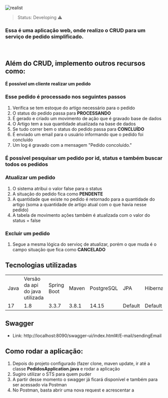 ![realist](https://github.com/user-attachments/assets/7a913cf8-bc3d-4555-bde1-bcef6a0ee7d3)

> Status: Developing ⚠️

<h3>Essa é uma aplicação web, onde realizo o CRUD para um serviço de pedido simplificado.</h3>
<br>

## Além do CRUD, implemento outros recursos como:
#### É possível um cliente realizar um pedido
### Esse pedido é processado nos seguintes passos
1. Verifica se tem estoque do artigo necessário para o pedido
2. O status do pedido passa para **PROCESSANDO**
3. É gerado e criado um movimento de ação que é gravado base de dados
4. O Artigo tem a sua quantidade atualizada na base de dados
5. Se tudo correr bem o status do pedido passa para **CONCLUÍDO**
6. É enviado um email para o usuário informando que o pedido foi concluído
7. Um log é gravado com a mensagem "Pedido concoluído."

### É possível pesquisar um pedido por id, status e também buscar todos os pedidos

### Atualizar um pedido
1. O sistema atribui o valor false para o status
2. A situação do pedido fica como **PENDENTE**
3. A quantidade que existe no pedido é retornado para a quantidade do artigo (soma a quantidade de artigo atual com o que havia nesse pedido)
4. A tabela de movimento ações também é atualizada com o valor do status = false

### Excluir um pedido
  1. Segue a mesma lógica do servioç de atualizar, porém o que muda é o campo situação que fica como **CANCELADO**

## Tecnologias utilizadas
<table>
  <tr>
    <td>Java</td>
    <td>Versão da api do java utilizada</td>
    <td>Spring Boot</td>
    <td>Maven</td>
    <td>PostgreSQL</td>    
    <td>JPA</td>
    <td>Hibernate</td>
    <td>Slf4j</td>
    <td>Mapstruct</td>
    <td>Swagger</td>
    <td>Starter email</td>
  </tr>
  <tr>
    <td>17</td>
    <td>1.8</td>
    <td>3.3.7</td>
    <td>3.8.1</td>
    <td>14.15</td>
    <td>Default</td>
    <td>Default</td>
    <td>Default</td>
    <td>1.5.2.Final</td>
    <td>2.3.0</td>
    <td>Defalut</td>
  </tr>
</table>

## Swagger
* Link: http://localhost:8090/swagger-ui/index.html#/E-mail/sendingEmail

## Como rodar a aplicação:
1. Depois do projeto configurado (fazer clone, maven update, ir até a classe **PedidosApplication.java** e rodar a aplicação
2. Sugiro utilizar o STS para quem puder
3. A partir desse momento o swagger já ficará disponível e também para ser acessado via Postman
4. No Postman, basta abrir uma nova request e acrescentar a 
